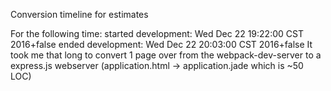 Conversion timeline for estimates

For the following time:
	started development: Wed Dec  22 19:22:00 CST 2016+false
	ended development: Wed Dec  22 20:03:00 CST 2016+false
It took me that long to convert 1 page over  from the webpack-dev-server to a express.js webserver (application.html -> application.jade which is ~50 LOC)
